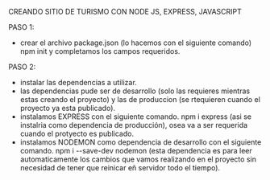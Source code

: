 CREANDO SITIO DE TURISMO CON NODE JS, EXPRESS, JAVASCRIPT

PASO 1:
- crear el archivo package.json (lo hacemos con el siguiente comando) npm init y completamos los campos requeridos.

PASO 2:
- instalar las dependencias a utilizar.
- las dependencias pude ser de desarrollo (solo las requieres mientras estas creando el proyecto) y las de produccion (se rtequieren cuando el proyecto ya esta publicado).
- instalamos EXPRESS con el siguiente comando. npm i express (asi se instalria como dependencia de producción), osea va a ser requerida cuando el protyecto es publicado.
- instalamos NODEMON como dependencia de desarrollo con el siguiente comando. npm i --save-dev nodemon (esta dependencia es para leer automaticamente los cambios que vamos realizando en el proyecto sin necesidad de tener que reinicar eñ servidor todo el tiempo).